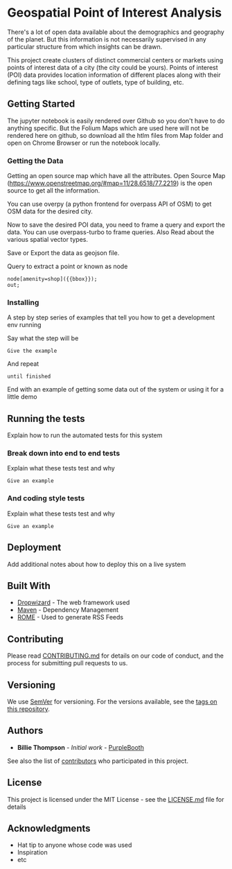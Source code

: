 # Geospatial Point of Interest Analysis

There's a lot of open data available about the demographics and geography of the planet. But this information is not necessarily supervised in any particular structure from which insights can be drawn.

This project create clusters of distinct commercial centers or markets using points of interest data of a city (the city could be yours). Points of interest (POI) data provides location information of different places along with their defining tags like school, type of outlets, type of building, etc.


## Getting Started

The jupyter notebook is easily rendered over Github so you don't have to do anything specific. But the Folium Maps which are used here will not be rendered here on github, so download all the htlm files from Map folder and open on Chrome Browser or run the notebook locally.

### Getting the Data

Getting an open source map which have all the attributes. 
Open Source Map (https://www.openstreetmap.org/#map=11/28.6518/77.2219) is the open source to get all the information.

You can use overpy (a python frontend for overpass API of OSM) to get OSM data for the desired city.

Now to save the desired POI data, you need to frame a query and export the data. 
You can use overpass-turbo to frame queries. Also Read about the various spatial vector types.

Save or Export the data as geojson file.

Query to extract a point or known as node
```
node[amenity=shop]({{bbox}});
out;
```

### Installing

A step by step series of examples that tell you how to get a development env running

Say what the step will be

```
Give the example
```

And repeat

```
until finished
```

End with an example of getting some data out of the system or using it for a little demo

## Running the tests

Explain how to run the automated tests for this system

### Break down into end to end tests

Explain what these tests test and why

```
Give an example
```

### And coding style tests

Explain what these tests test and why

```
Give an example
```

## Deployment

Add additional notes about how to deploy this on a live system

## Built With

* [Dropwizard](http://www.dropwizard.io/1.0.2/docs/) - The web framework used
* [Maven](https://maven.apache.org/) - Dependency Management
* [ROME](https://rometools.github.io/rome/) - Used to generate RSS Feeds

## Contributing

Please read [CONTRIBUTING.md](https://gist.github.com/PurpleBooth/b24679402957c63ec426) for details on our code of conduct, and the process for submitting pull requests to us.

## Versioning

We use [SemVer](http://semver.org/) for versioning. For the versions available, see the [tags on this repository](https://github.com/your/project/tags). 

## Authors

* **Billie Thompson** - *Initial work* - [PurpleBooth](https://github.com/PurpleBooth)

See also the list of [contributors](https://github.com/your/project/contributors) who participated in this project.

## License

This project is licensed under the MIT License - see the [LICENSE.md](LICENSE.md) file for details

## Acknowledgments

* Hat tip to anyone whose code was used
* Inspiration
* etc

